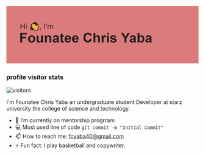 

![ ](/profile_header.png "profile header image with github account user name")

### profile visitor stats

![visitors](https://visitor-badge.glitch.me/badge?page_id=FounateeChrisYaba.FounateeChrisYaba)

I'm Founatee Chris Yaba an undergraduate student Developer at starz university the college of science and technology.

- 🔭 I’m currently on mentorship progrram
- :computer: Most used line of code `git commit -m "Initial Commit"`
- 📫 How to reach me: fcyaba40@gmail.com
- ⚡ Fun fact: I play basketball and copywriter.
